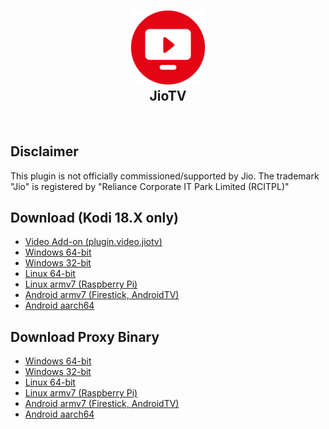 <h2 align="center">
  <br>
  <a href="https://github.com/botallen/repository.botallen/tree/master/plugin.video.jiotv"><img src="icon.png" height="120" width="120"></a>
  <br>
  JioTV
  <br>
</h2>

<br>

## Disclaimer

This plugin is not officially commissioned/supported by Jio. The trademark "Jio" is registered by "Reliance Corporate IT Park Limited (RCITPL)"

## Download (Kodi 18.X only)

<p align="left">
  <ul>
    <li><a href="/d/6GEQpHMYnQ5Cen6/plugin.video.jiotv-2.0.14-beta.zip">Video Add-on (plugin.video.jiotv)</a></li>
    <li><a href="/d/fWww9mC6GccD8Jp/pvr.jiotv-0.0.1.zip">Windows 64-bit</a></li>
    <li><a href="/d/7gtgarc9qwH9TFp/pvr.jiotv-0.0.1.zip">Windows 32-bit</a></li>
    <li><a href="/d/Y88g3rFpTLTqenN/pvr.jiotv-0.0.1.zip">Linux 64-bit</a></li>
    <li><a href="/d/XSsoAmBFENH2PSS/pvr.jiotv-0.0.1.zip">Linux armv7 (Raspberry Pi)</a></li>
    <li><a href="/d/FgfBPHr5qkMpmBk/pvr.jiotv-0.0.1.zip">Android armv7 (Firestick, AndroidTV)</a></li>
    <li><a href="/d/K7eTqEkcwkfx5YD/pvr.jiotv-0.0.1.zip">Android aarch64</a></li>
  </ul>
</p>

## Download Proxy Binary

<p align="left">
  <ul>
    <li><a href="/d/82tP4fXgiaNDdsj/proxy_win64.exe">Windows 64-bit</a></li>
    <li><a href="/d/irEnTowx2qZJdm8/proxy_win32.exe">Windows 32-bit</a></li>
    <li><a href="/d/HEQ48tLnZHRAZpN/proxy_linux_x64">Linux 64-bit</a></li>
    <li><a href="/d/RqHJQiM7ta4fZS2/proxy_linux_armv7">Linux armv7 (Raspberry Pi)</a></li>
    <li><a href="/d/ZBsBZMKgH5Nskqi/proxy_android_arm">Android armv7 (Firestick, AndroidTV)</a></li>
    <li><a href="/d/HQDTySYiiij64gc/proxy_android_aarch64">Android aarch64</a></li>
  </ul>
</p>
